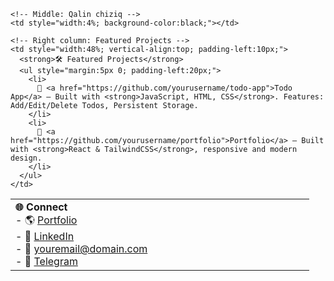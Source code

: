 <table style="width:100%;">
  <tr>
    <!-- Left column: Connect -->
    <td style="width:48%; vertical-align:top; padding-right:10px;">
      <strong>🌐 Connect</strong><br>
      - 🌎 <a href="https://yourportfolio.com">Portfolio</a><br>
      - 💼 <a href="https://linkedin.com/in/your-link">LinkedIn</a><br>
      - 📧 <a href="mailto:youremail@domain.com">youremail@domain.com</a><br>
      - 💬 <a href="https://t.me/yourusername">Telegram</a>
    </td>

    <!-- Middle: Qalin chiziq -->
    <td style="width:4%; background-color:black;"></td>

    <!-- Right column: Featured Projects -->
    <td style="width:48%; vertical-align:top; padding-left:10px;">
      <strong>🛠️ Featured Projects</strong>
      <ul style="margin:5px 0; padding-left:20px;">
        <li>
          🔗 <a href="https://github.com/yourusername/todo-app">Todo App</a> — Built with <strong>JavaScript, HTML, CSS</strong>. Features: Add/Edit/Delete Todos, Persistent Storage.
        </li>
        <li>
          🔗 <a href="https://github.com/yourusername/portfolio">Portfolio</a> — Built with <strong>React & TailwindCSS</strong>, responsive and modern design.
        </li>
      </ul>
    </td>
  </tr>
</table>
